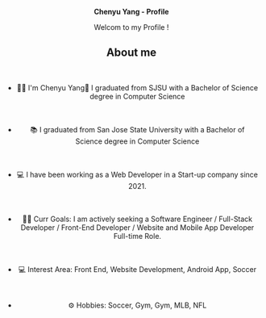 <div align="center">
  <p><b> Chenyu Yang - Profile </b></p>
  <p>Welcom to my Profile !</p>
</div>

<div align="center">
  <h2> <strong> About </strong> me </h2>
  <br>
  
- 👨‍💻 I'm Chenyu Yang👋 I graduated from SJSU with a Bachelor of Science degree in Computer Science <br><br><br>

- 📚 I graduated from San Jose State University with a Bachelor of Science degree in Computer Science  <br><br><br>

- 💻 I have been working as a Web Developer in a Start-up company since 2021. <br><br><br>

- 👩‍💻 Curr Goals: I am actively seeking a Software Engineer / Full-Stack Developer / Front-End Developer / Website and Mobile App Developer Full-time Role. <br><br><br>

- 💻 Interest Area: Front End, Website Development, Android App, Soccer <br><br><br>

- ⚙️ Hobbies: Soccer, Gym, Gym, MLB, NFL

</div>
